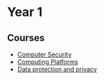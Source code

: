 # Year 1

## Courses

* [Computer Security](Computer-Platforms/README.md)
* [Computing Platforms](Computing-Platforms/README.md)
* [Data protection and privacy](Data-Protection-And-Privacy/README.md)
